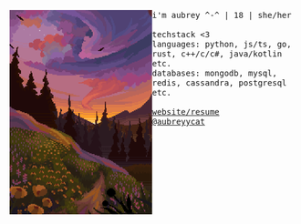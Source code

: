 <p float="left">
  <img src="images/main.png" width="250" align="left">
  <p float="left">
    <samp>
      i'm aubrey ^-^ | 18 | she/her
      <br>
      <br>
      techstack <3
      <br>
      languages: python, js/ts, go, rust, c++/c/c#, java/kotlin etc.
      <br>
      databases: mongodb, mysql, redis, cassandra, postgresql etc.
      <br>
      <br>
      <a href="https://aubrey.codes">website/resume</a>
      <br>
      <a href="https://twitter.com/aubreyycat">@aubreyycat</a>
      <br>
    </samp>
  </p>
</p>
